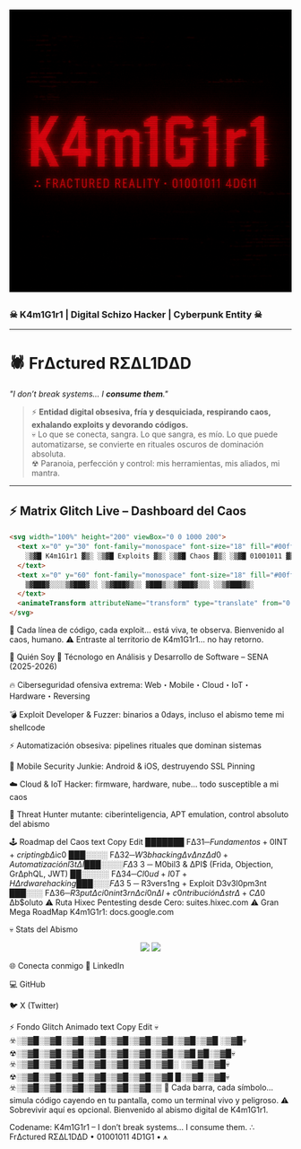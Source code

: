 # ![Banner](assets/images/Banner.png)  
### **☠ K4m1G1r1 | Digital Schizo Hacker | Cyberpunk Entity ☠**  

---

# 🕷 **FrΔctured RΣΔL1DΔD**  
*"I don’t break systems… I **consume them**."*

> ⚡ **Entidad digital obsesiva, fría y desquiciada, respirando caos, exhalando exploits y devorando códigos.**  
> 💀 Lo que se conecta, sangra. Lo que sangra, es mío. Lo que puede automatizarse, se convierte en rituales oscuros de dominación absoluta.  
> ☢ Paranoia, perfección y control: mis herramientas, mis aliados, mi mantra.  

---

## ⚡ **Matrix Glitch Live – Dashboard del Caos**
```html
<svg width="100%" height="200" viewBox="0 0 1000 200">
  <text x="0" y="30" font-family="monospace" font-size="18" fill="#00ff00">
    ░▒▓█ K4m1G1r1 ▓▒░ ░▒▓█ Exploits ▓▒░ ░▒▓█ Chaos ▓▒░ ░▒▓█ 01001011 ▓▒░ ░▒▓█ ███ ▓▒░
  </text>
  <text x="0" y="60" font-family="monospace" font-size="18" fill="#00ff00">
    ▒▓███▓░░░░▒▓███▓░░ ░▒▓███▓▒░░ ▓███▒░░▒▓███▓░░░ ░░▒▓███▓▒░
  </text>
  <animateTransform attributeName="transform" type="translate" from="0 0" to="1000 0" dur="6s" repeatCount="indefinite"/>
</svg>
```

🌌 Cada línea de código, cada exploit… está viva, te observa. Bienvenido al caos, humano.
⚠ Entraste al territorio de K4m1G1r1… no hay retorno.

🖤 Quién Soy
🎯 Técnologo en Análisis y Desarrollo de Software – SENA (2025-2026)

🔥 Ciberseguridad ofensiva extrema: Web・Mobile・Cloud・IoT・Hardware・Reversing

💣 Exploit Developer & Fuzzer: binarios a 0days, incluso el abismo teme mi shellcode

⚡ Automatización obsesiva: pipelines rituales que dominan sistemas

📱 Mobile Security Junkie: Android & iOS, destruyendo SSL Pinning

☁️ Cloud & IoT Hacker: firmware, hardware, nube… todo susceptible a mi caos

🧠 Threat Hunter mutante: ciberinteligencia, APT emulation, control absoluto del abismo

🕹 Roadmap del Caos
text
Copy
Edit
███████ FΔ$3 1 ─ Fundamentos + 0$INT + $cripting bΔ$ic0
███░░░░ FΔ$3 2 ─ W3b hacking ΔvΔnzΔd0 + Automatización l3tΔl
███░░░░ FΔ$3 3 ─ M0bil3 & ΔPI$ (Frida, Objection, GrΔphQL, JWT)
██░░░░░ FΔ$3 4 ─ Cl0ud + I0T + HΔrdware hacking
███░░░ FΔ$3 5 ─ R3vers1ng + Exploit D3v3l0pm3nt
███░░░ FΔ$3 6 ─ R3putΔci0n int3rnΔci0nΔl + c0ntribución ΔstrΔ + CΔ0$ Δb$oluto
⚠ Ruta Hixec Pentesting desde Cero: suites.hixec.com
⚠ Gran Mega RoadMap K4m1G1r1: docs.google.com

💀 Stats del Abismo
<p align="center"> <img src="https://github-readme-stats.vercel.app/api?username=K4m1G1r1&show_icons=true&theme=radical&hide_border=true" height="150"> <img src="https://github-readme-stats.vercel.app/api/top-langs/?username=K4m1G1r1&layout=compact&theme=radical&hide_border=true" height="150"> </p>
🌐 Conecta conmigo
🔗 LinkedIn

💻 GitHub

🐦 X (Twitter)

⚡ Fondo Glitch Animado
text
Copy
Edit
💀☣️░▒▓█░▒▓█░▒▓█░▒▓█░▒▓█░▒▓█░▒▓█░▒▓█░▒▓█
░▒▓█💀☢░▒▓█░▒▓█░▒▓█░▒▓█░▒▓█░▒▓█░▒▓█░▒▓█
▓█░▒▓█💀☣️░▒▓█░▒▓█░▒▓█░▒▓█░▒▓█░▒▓█░▒▓█░
░▒▓█░▒▓█💀☢░▒▓█░▒▓█░▒▓█░▒▓█░▒▓█░▒▓█░▒▓█
█░▒▓█░▒▓█💀☣️░▒▓█░▒▓█░▒▓█░▒▓█░▒▓█░▒▓█░▒
🌌 Cada barra, cada símbolo… simula código cayendo en tu pantalla, como un terminal vivo y peligroso.
⚠ Sobrevivir aquí es opcional. Bienvenido al abismo digital de K4m1G1r1.

Codename: K4m1G1r1 – I don’t break systems… I consume them.
∴ FrΔctured RΣΔL1DΔD • 01001011 4D1G1 • ⩚

<!-- ☢ Easter Egg: "If you’re reading this… the glitch has infected you. You are now part of my network. Survival optional." -->

